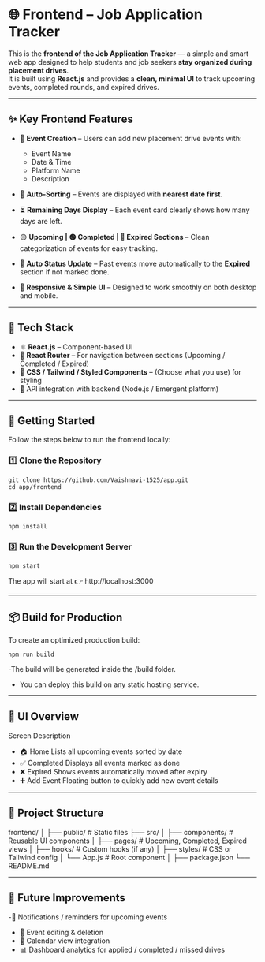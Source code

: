 # 🌐 Frontend – Job Application Tracker

This is the **frontend of the Job Application Tracker** — a simple and smart web app designed to help students and job seekers **stay organized during placement drives**.  
It is built using **React.js** and provides a **clean, minimal UI** to track upcoming events, completed rounds, and expired drives.

---

## ✨ Key Frontend Features

- 📝 **Event Creation** – Users can add new placement drive events with:
  - Event Name  
  - Date & Time  
  - Platform Name  
  - Description

- 📅 **Auto-Sorting** – Events are displayed with **nearest date first**.

- ⏳ **Remaining Days Display** – Each event card clearly shows how many days are left.

- 🟡 **Upcoming | 🟢 Completed | 🔴 Expired Sections** – Clean categorization of events for easy tracking.

- 🔄 **Auto Status Update** – Past events move automatically to the **Expired** section if not marked done.

- 🧼 **Responsive & Simple UI** – Designed to work smoothly on both desktop and mobile.

---

## 🧰 Tech Stack

- ⚛️ **React.js** – Component-based UI  
- 🧭 **React Router** – For navigation between sections (Upcoming / Completed / Expired)  
- 💅 **CSS / Tailwind / Styled Components** – (Choose what you use) for styling  
- 🔗 API integration with backend (Node.js / Emergent platform)

---

## 🚀 Getting Started

Follow the steps below to run the frontend locally:

### 1️⃣ Clone the Repository

```
git clone https://github.com/Vaishnavi-1525/app.git
cd app/frontend
```

### 2️⃣ Install Dependencies
```
npm install
```
### 3️⃣ Run the Development Server
```
npm start
```

The app will start at 👉 http://localhost:3000

---

## 📦 Build for Production
 To create an optimized production build:

```
npm run build
```
-The build will be generated inside the /build folder.
- You can deploy this build on any static hosting service.

---

## 📸 UI Overview
Screen	Description
- 🏠 Home	Lists all upcoming events sorted by date
- ✅ Completed	Displays all events marked as done
- ❌ Expired	Shows events automatically moved after expiry
- ➕ Add Event	Floating button to quickly add new event details

---

## 📌 Project Structure

frontend/
│
├── public/               # Static files
├── src/
│   ├── components/       # Reusable UI components
│   ├── pages/            # Upcoming, Completed, Expired views
│   ├── hooks/            # Custom hooks (if any)
│   ├── styles/           # CSS or Tailwind config
│   └── App.js           # Root component
│
├── package.json
└── README.md

---

## 🌱 Future Improvements

-🔔 Notifications / reminders for upcoming events
- 📝 Event editing & deletion
- 📅 Calendar view integration
- 📊 Dashboard analytics for applied / completed / missed drives

